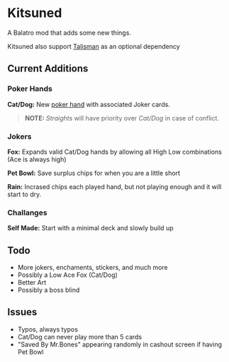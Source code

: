 # Kitsuned
A Balatro mod that adds some new things.

Kitsuned also support [Talisman](https://github.com/SpectralPack/Talisman) as an optional dependency

## Current Additions
### Poker Hands
**Cat/Dog:** New [poker hand](https://en.wikipedia.org/wiki/Non-standard_poker_hand#Cats_and_dogs) with associated Joker cards.
> **NOTE:** *Straights* will have priority over *Cat/Dog* in case of conflict.

### Jokers
**Fox:** Expands valid Cat/Dog hands by allowing all High Low combinations (Ace is always high)

**Pet Bowl:** Save surplus chips for when you are a little short

**Rain:** Incrased chips each played hand, but not playing enough and it will start to dry.

### Challanges
**Self Made:** Start with a minimal deck and slowly build up

## Todo
* More jokers, enchaments, stickers, and much more
* Possibly a Low Ace Fox (Cat/Dog)
* Better Art
* Possibly a boss blind

## Issues
* Typos, always typos
* Cat/Dog can never play more than 5 cards
* "Saved By Mr.Bones" appearing randomly in cashout screen if having Pet Bowl
